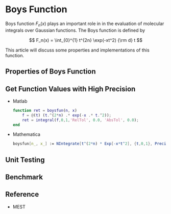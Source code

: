 # Boys Function

Boys function $F_n(x)$ plays an important role in in the evaluation of molecular integrals over Gaussian functions. The Boys function is defined by

$$
F_n(x) = \int_{0}^{1} t^{2n} \exp(-xt^2)  {\rm d} t
$$

This article will discuss some properties and implementations of this function.


## Properties of Boys Function



## Get Function Values with High Precision



* Matlab
    ```matlab
    function ret = boysfun(n, x)
        f = @(t) (t.^(2*n) .* exp(-x .* t.^2));
        ret = integral(f,0,1,'RelTol', 0.0, 'AbsTol', 0.0);
    end
    ```

* Mathematica
    ```mathematica
    boysfun[n_, x_] := NIntegrate[t^(2*n) * Exp[-x*t^2], {t,0,1}, PrecisionGoal -> 14];
    ```



## 






## Unit Testing






## Benchmark









## Reference

* MEST